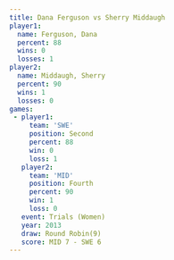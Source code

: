 ```yaml
---
title: Dana Ferguson vs Sherry Middaugh
player1:                
  name: Ferguson, Dana  
  percent: 88           
  wins: 0               
  losses: 1             
player2:                
  name: Middaugh, Sherry
  percent: 90           
  wins: 1               
  losses: 0             
games:
 - player1:          
     team: 'SWE'     
     position: Second
     percent: 88     
     win: 0          
     loss: 1         
   player2:          
     team: 'MID'     
     position: Fourth
     percent: 90     
     win: 1          
     loss: 0         
   event: Trials (Women)
   year: 2013           
   draw: Round Robin(9) 
   score: MID 7 - SWE 6 
---
```


